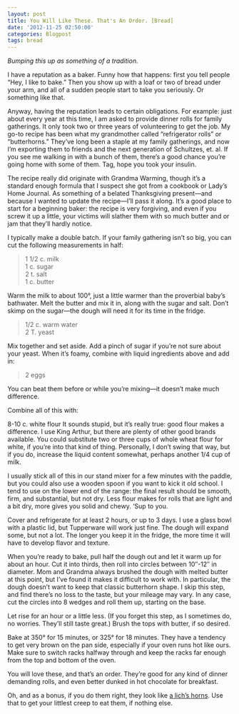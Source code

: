 ```yaml
---
layout: post
title: You Will Like These. That's An Order. [Bread]
date: '2012-11-25 02:50:00'
categories: Blogpost
tags: bread
---
```



<em>Bumping this up as something of a tradition.</em>

I have a reputation as a baker. Funny how that happens: first you tell people “Hey, I like to bake.” Then you show up with a loaf or two of bread under your arm, and all of a sudden people start to take you seriously. Or something like that.

Anyway, having the reputation leads to certain obligations. For example: just about every year at this time, I am asked to provide dinner rolls for family gatherings. It only took two or three years of volunteering to get the job. My go-to recipe has been what my grandmother called “refrigerator rolls” or “butterhorns.” They’ve long been a staple at my family gatherings, and now I’m exporting them to friends and the next generation of Schultzes, et. al. If you see me walking in with a bunch of them, there’s a good chance you’re going home with some of them. Tag, hope you took your insulin.

The recipe really did originate with Grandma Warming, though it’s a standard enough formula that I suspect she got from a cookbook or Lady’s Home Journal. As something of a belated Thanksgiving present—and because I wanted to update the recipe—I’ll pass it along. It’s a good place to start for a beginning baker: the recipe is very forgiving, and even if you screw it up a little, your victims will slather them with so much butter and or jam that they’ll hardly notice.

I typically make a double batch. If your family gathering isn’t so big, you can cut the following measurements in half:

> 1 1/2 c. milk   
> 1 c. sugar   
> 2 t. salt   
> 1 c. butter

Warm the milk to about 100°, just a little warmer than the proverbial baby’s bathwater. Melt the butter and mix it in, along with the sugar and salt. Don’t skimp on the sugar—the dough will need it for its time in the fridge.

> 1/2 c. warm water   
> 2 T. yeast

Mix together and set aside. Add a pinch of sugar if you’re not sure about your yeast. When it’s foamy, combine with liquid ingredients above and add in:

> 2 eggs

You can beat them before or while you’re mixing—it doesn’t make much difference.

Combine all of this with:

8-10 c. white flour
It sounds stupid, but it’s really true: good flour makes a difference. I use King Arthur, but there are plenty of other good brands available. You could substitute two or three cups of whole wheat flour for white, if you’re into that kind of thing. Personally, I don’t swing that way, but if you do, increase the liquid content somewhat, perhaps another 1/4 cup of milk.

I usually stick all of this in our stand mixer for a few minutes with the paddle, but you could also use a wooden spoon if you want to kick it old school. I tend to use on the lower end of the range: the final result should be smooth, firm, and substantial, but not dry. Less flour makes for rolls that are light and a bit dry, more gives you solid and chewy. ‘Sup to you.

Cover and refrigerate for at least 2 hours, or up to 3 days. I use a glass bowl with a plastic lid, but Tupperware will work just fine. The dough will expand some, but not a lot. The longer you keep it in the fridge, the more time it will have to develop flavor and texture.

When you’re ready to bake, pull half the dough out and let it warm up for about an hour. Cut it into thirds, then roll into circles between 10″-12″ in diameter. Mom and Grandma always brushed the dough with melted butter at this point, but I’ve found it makes it difficult to work with. In particular, the dough doesn’t want to keep that classic butterhorn shape. I skip this step, and find there’s no loss to the taste, but your mileage may vary. In any case, cut the circles into 8 wedges and roll them up, starting on the base.

Let rise for an hour or a little less. (If you forget this step, as I sometimes do, no worries. They’ll still taste great.) Brush the tops with butter, if so desired.

Bake at 350° for 15 minutes, or 325° for 18 minutes. They have a tendency to get very brown on the pan side, especially if your oven runs hot like ours. Make sure to switch racks halfway through and keep the racks far enough from the top and bottom of the oven.

You will love these, and that’s an order. They’re good for any kind of dinner demanding rolls, and even better dunked in hot chocolate for breakfast.

Oh, and as a bonus, if you do them right, they look like [a lich’s horns](http://adventuretime.wikia.com/wiki/The_Lich_(character)). Use that to get your littlest creep to eat them, if nothing else.


